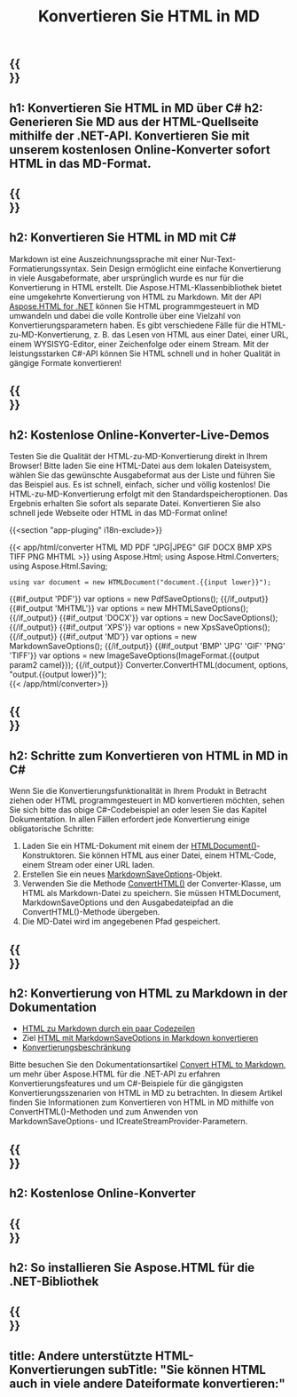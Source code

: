 ﻿---
translation: true
template: /templates/_template-conversion-child.md
title: Konvertieren Sie HTML in MD
description: Konvertieren Sie HTML in MD in C#. Verwenden Sie einfach die Konverter-API innerhalb von ASP.NET oder einer beliebigen .NET-Anwendung. Probieren Sie den Online-HTML-zu-MD-Konverter kostenlos aus!
url: /net/conversion/html-to-md/
family: html
platformtag: net
feature: conversion
informat: HTML
outformat: MD
otherformats: PDF DOCX XPS GIF JPEG PNG TIFF BMP XHTML MHTML
---

{{<section banner>}}
---
h1: Konvertieren Sie HTML in MD über C#
h2: Generieren Sie MD aus der HTML-Quellseite mithilfe der .NET-API. Konvertieren Sie mit unserem kostenlosen Online-Konverter sofort HTML in das MD-Format.
---

{{<section overview>}}
---
h2: Konvertieren Sie HTML in MD mit C#
---

Markdown ist eine Auszeichnungssprache mit einer Nur-Text-Formatierungssyntax. Sein Design ermöglicht eine einfache Konvertierung in viele Ausgabeformate, aber ursprünglich wurde es nur für die Konvertierung in HTML erstellt. Die Aspose.HTML-Klassenbibliothek bietet eine umgekehrte Konvertierung von HTML zu Markdown. Mit der API [Aspose.HTML for .NET](https://products.aspose.com/html/net/) können Sie HTML programmgesteuert in MD umwandeln und dabei die volle Kontrolle über eine Vielzahl von Konvertierungsparametern haben. Es gibt verschiedene Fälle für die HTML-zu-MD-Konvertierung, z. B. das Lesen von HTML aus einer Datei, einer URL, einem WYSISYG-Editor, einer Zeichenfolge oder einem Stream. Mit der leistungsstarken C#-API können Sie HTML schnell und in hoher Qualität in gängige Formate konvertieren!

{{<section demos>}}
---
h2: Kostenlose Online-Konverter-Live-Demos
---

Testen Sie die Qualität der HTML-zu-MD-Konvertierung direkt in Ihrem Browser! Bitte laden Sie eine HTML-Datei aus dem lokalen Dateisystem, wählen Sie das gewünschte Ausgabeformat aus der Liste und führen Sie das Beispiel aus. Es ist schnell, einfach, sicher und völlig kostenlos! Die HTML-zu-MD-Konvertierung erfolgt mit den Standardspeicheroptionen. Das Ergebnis erhalten Sie sofort als separate Datei. Konvertieren Sie also schnell jede Webseite oder HTML in das MD-Format online!

{{<section "app-pluging" i18n-exclude>}}

{{< app/html/converter HTML MD PDF "JPG|JPEG" GIF DOCX BMP XPS TIFF PNG MHTML >}}
using Aspose.Html;
using Aspose.Html.Converters;
using Aspose.Html.Saving;

    using var document = new HTMLDocument("document.{{input lower}}");
{{#if_output 'PDF'}}
    var options = new PdfSaveOptions();
{{/if_output}}
{{#if_output 'MHTML'}}
    var options = new MHTMLSaveOptions();
{{/if_output}}
{{#if_output 'DOCX'}}
    var options = new DocSaveOptions();
{{/if_output}}
{{#if_output 'XPS'}}
    var options = new XpsSaveOptions();
{{/if_output}}
{{#if_output 'MD'}}
    var options = new MarkdownSaveOptions();
{{/if_output}}
{{#if_output 'BMP' 'JPG' 'GIF' 'PNG' 'TIFF'}}
    var options = new ImageSaveOptions(ImageFormat.{{output param2 camel}});
{{/if_output}}
    Converter.ConvertHTML(document, options, "output.{{output lower}}");   
{{< /app/html/converter>}} 


{{<section steps>}}
---
h2: Schritte zum Konvertieren von HTML in MD in C#
---

Wenn Sie die Konvertierungsfunktionalität in Ihrem Produkt in Betracht ziehen oder HTML programmgesteuert in MD konvertieren möchten, sehen Sie sich bitte das obige C#-Codebeispiel an oder lesen Sie das Kapitel Dokumentation. In allen Fällen erfordert jede Konvertierung einige obligatorische Schritte:
1. Laden Sie ein HTML-Dokument mit einem der [HTMLDocument()](https://apireference.aspose.com/html/net/aspose.html/htmldocument)-Konstruktoren. Sie können HTML aus einer Datei, einem HTML-Code, einem Stream oder einer URL laden.
1. Erstellen Sie ein neues [MarkdownSaveOptions](https://apireference.aspose.com/html/net/aspose.html.saving/markdownsaveoptions)-Objekt.
1. Verwenden Sie die Methode [ConvertHTML()](https://apireference.aspose.com/html/net/aspose.html.converters/converter/converthtml/) der Converter-Klasse, um HTML als Markdown-Datei zu speichern. Sie müssen HTMLDocument, MarkdownSaveOptions und den Ausgabedateipfad an die ConvertHTML()-Methode übergeben.
1. Die MD-Datei wird im angegebenen Pfad gespeichert.




{{<section documentation>}}
---
h2: Konvertierung von HTML zu Markdown in der Dokumentation
---

  - <a href="https://docs.aspose.com/html/net/converting-between-formats/html-to-markdown/#html-to-markdown-by-a-few-lines-of-code " target="_blank">HTML zu Markdown durch ein paar Codezeilen</a>
  - Ziel <a href="https://docs.aspose.com/html/net/converting-between-formats/html-to-markdown/#convert-html-to-markdown-in-c-using-markdownsaveoptions" target="_blank">HTML mit MarkdownSaveOptions in Markdown konvertieren</a>
  - <a href="https://docs.aspose.com/html/net/converting-between-formats/html-to-markdown/#limitation" target="_blank">Konvertierungsbeschränkung</a>

Bitte besuchen Sie den Dokumentationsartikel [Convert HTML to Markdown](https://docs.aspose.com/html/net/converting-between-formats/html-to-markdown/), um mehr über Aspose.HTML für die .NET-API zu erfahren Konvertierungsfeatures und um C#-Beispiele für die gängigsten Konvertierungsszenarien von HTML in MD zu betrachten. In diesem Artikel finden Sie Informationen zum Konvertieren von HTML in MD mithilfe von ConvertHTML()-Methoden und zum Anwenden von MarkdownSaveOptions- und ICreateStreamProvider-Parametern.

{{<section online-converters>}}
---
h2: Kostenlose Online-Konverter
---

{{<section get-started>}}
---
h2: So installieren Sie Aspose.HTML für die .NET-Bibliothek
---

{{<section other-conversions>}}
---
title: Andere unterstützte HTML-Konvertierungen
subTitle: "Sie können HTML auch in viele andere Dateiformate konvertieren:"
---